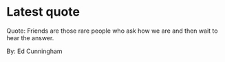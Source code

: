 # Latest quote 

Quote: Friends are those rare people who ask how we are and then wait to hear the answer. 

By: Ed Cunningham